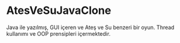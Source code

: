 # AtesVeSuJavaClone
Java ile yazılmış, GUI içeren ve Ateş ve Su benzeri bir oyun. Thread kullanımı ve OOP prensipleri içermektedir.
